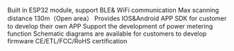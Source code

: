 Built in ESP32 module, support BLE& WiFi communication
Max scanning distance 130m（Open area）
Provides IOS&Android APP SDK for customer to develop their own APP
Support the development of power metering function
Schematic diagrams are available for customers to develop firmware
CE/ETL/FCC/RoHS certification
